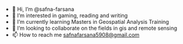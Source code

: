 - 👋 Hi, I’m @safna-farsana
- 👀 I’m interested in gaming, reading and writing
- 🌱 I’m currently learning Masters in Geospatial Analysis Training 
- 💞️ I’m looking to collaborate on the fields in gis and remote sensing
- 📫 How to reach me safnafarsana5908@gmail.com 

<!---
safna-magicalroots/safna-magicalroots is a ✨ special ✨ repository because its `README.md` (this file) appears on your GitHub profile.
You can click the Preview link to take a look at your changes.
--->

